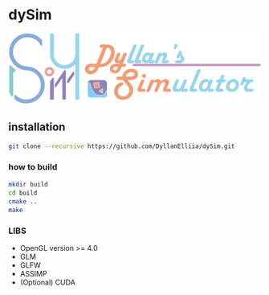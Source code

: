 # dySim

![logoAddWord](README.assets/logoAddWord.png)

## installation

```bash
git clone --recursive https://github.com/DyllanElliia/dySim.git
```
### how to build
```bash
mkdir build
cd build
cmake ..
make
```
### LIBS
- OpenGL version >= 4.0
- GLM
- GLFW
- ASSIMP
- (Optional) CUDA

